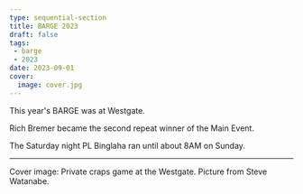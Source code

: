 ```yaml
---
type: sequential-section
title: BARGE 2023
draft: false
tags:
 - barge
 - 2023
date: 2023-09-01
cover:
  image: cover.jpg
---
```


This year's BARGE was at Westgate.

Rich Bremer became the second repeat winner of the Main Event.

The Saturday night PL Binglaha ran until about 8AM on Sunday.

-----

Cover image: Private craps game at the Westgate.  Picture from Steve Watanabe.
